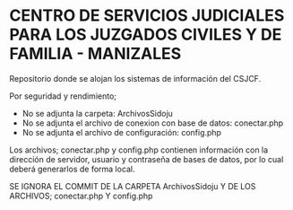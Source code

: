 # CENTRO DE SERVICIOS JUDICIALES PARA LOS JUZGADOS CIVILES Y DE FAMILIA - MANIZALES

Repositorio donde se alojan los sistemas de información del CSJCF.

Por seguridad y rendimiento;

* No se adjunta la carpeta: ArchivosSidoju
* No se adjunta el archivo de conexion con base de datos: conectar.php
* No se adjunta el archivo de configuración: config.php

Los archivos; conectar.php y config.php contienen información con la dirección de servidor, usuario y contraseña de bases
de datos, por lo cual deberá generarlos de forma local.

SE IGNORA EL COMMIT DE LA CARPETA ArchivosSidoju Y DE LOS ARCHIVOS; conectar.php Y config.php
